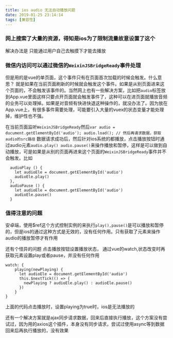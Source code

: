 ```yaml
---
title: ios audio 无法自动播放问题
date: 2019-01-25 23:14:14
tags: [兼容性]
---
```



### 网上搜索了大量的资源，得知是ios为了限制流量故意设置了这个

  解决办法是 只能通过用户自己去触摸下才能去播放


### 微信内访问可以通过微信的`WeixinJSBridgeReady`事件处理
但是用的是vue的单页面，这个事件只有在页面首次加载的时候会触发。什么意思？
就是如果在当前页面刷新的时候就会触发这个事件。如果是从别页面进来这个页面的，不会触发该事件的。当然网上也有一些解决方案，比如把`audio`标签放到App.vue里面这样只要点开页面就会触发事件了，这种可以在进页面就播放音频的业务可以处理掉。如果是对音频有快进快退这种操作的，就没办法了。因为放在App.vue上，有很多事件需要处理，可能要引入大量的vuex的状态变量才能处理掉，维护性也不强。
<!--truncate-->
在当前页面监听`WeixinJSBridgeReady`然后`var audio = ducument.getElementById('audio'); audio.load(); // 然后再请求数据，获取audio的src路径` 数据请求成功后，然后针对ios系统的都播放，点击播放按钮时通过audio元素`audio.play() audio.pause()`来操作播放和暂停，这样是可以做到自动播放，可是如果是从别的页面再进来这个页面的`WeixinJSBridgeReady`事件并不会触发。比如
```
  audioPlay () {
    let audioEle = document.getElementById('audio')
    audioEle.play()
  },
  audioPause () {
    let audioEle = document.getElementById('audio')
    audioEle.pause()
  }
```

### 值得注意的问题
  安卓端，使用$ref这个方式控制实例的来执行`play(),pause()`是可以播放和暂停的，但是ios的通过这种方式是无效的，没有任何作用。只有获取了元素来操作audio的播放暂停才有作用

  还有个怪异的问题  点击播放按钮设置播放状态，
  通过vue的watch,状态改变时再获取元素设置play或者pause，并没有任何作用

  ```
  watch: {
      playing(newPlaying) {
        let audioEle = document.getElementById('audio')
        this.$nextTick(() => {
          newPlaying ? audioEle.play() : audioEle.pause()
        })
      }
  }
```
上面的代码点击播放时，设置playing为true时，ios是无法播放的


还有一个解决方案就是ajax同步请求数据，回来后直接执行播放，这个方案没有尝试过，因为用的axios这个插件，本身没有同步请求，尝试过使用async等到数据回来后再执行播放的，没有效果
